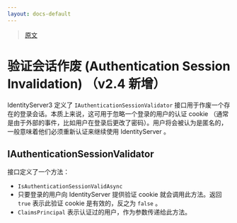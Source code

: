 ```yaml
---
layout: docs-default
---
```


> [原文](https://identityserver.github.io/Documentation/docsv2/advanced/session-invalidation.html)

# 验证会话作废 (Authentication Session Invalidation) （v2.4 新增）

IdentityServer3 定义了 `IAuthenticationSessionValidator` 接口用于作废一个存在的登录会话。本质上来说，这可用于忽略一个登录的用户的认证 cookie （通常是由于外部的事件，比如用户在登录后更改了密码）。用户将会被认为是匿名的，一般意味着他们必须重新认证来继续使用 IdentityServer 。

## IAuthenticationSessionValidator

接口定义了一个方法：

* `IsAuthenticationSessionValidAsync`
 * 只要登录的用户向 IdentityServer 提供验证 cookie 就会调用此方法。返回 `true` 表示此验证 cookie 是有效的，反之为 `false` 。
 * `ClaimsPrincipal` 表示认证过的用户，作为参数传递给此方法。

